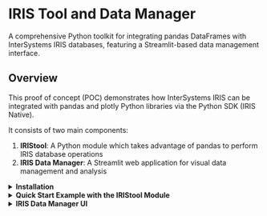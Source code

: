 # IRIS Tool and Data Manager

A comprehensive Python toolkit for integrating pandas DataFrames with InterSystems IRIS databases, featuring a Streamlit-based data management interface.

## Overview

This proof of concept (POC) demonstrates how InterSystems IRIS can be integrated with pandas and plotly Python libraries via the Python SDK (IRIS Native).

It consists of two main components:

1. **IRIStool**: A Python module which takes advantage of pandas to perform IRIS database operations
2. **IRIS Data Manager**: A Streamlit web application for visual data management and analysis

<details>
<summary><b>Installation</b></summary>

## Installation

### Prerequisites

- Python 3.8+
- Docker and Docker Compose
- Git

### Setup Steps

1. **Clone the repository**

```bash
git clone https://github.com/pietrodileo/iris_tool_and_data_manager.git
cd iris_tool_and_data_manager
```

2. **Create and activate virtual environment**

I like to us `uv` package manager, but you can use whatever:

```bash
uv venv
.\.venv\Scripts\activate
```

3. **Install dependencies**

```bash
uv pip install -r requirements.txt
```

4. **Set up environment variables**
Edit `.env` file with your configuration:

```bash
IRIS_HOST=your_iris_host
IRIS_PORT=your_iris_port  
IRIS_NAMESPACE=your_namespace
IRIS_USER=your_username
IRIS_PASSWORD=your_password
OLLAMA_API_URL=your_ollama_api_url
```

Feel free to use the default configuration:

```bash
IRIS_HOST=127.0.0.1
IRIS_PORT=9091
IRIS_NAMESPACE=USER
IRIS_USER=_SYSTEM
IRIS_PASSWORD=SYS
OLLAMA_API_URL=http://localhost:11424/api/chat
```

5. **Start InterSystems IRIS with Docker**

Open Docker Desktop and run the following instruction:

```bash
docker-compose up -d --build
```

This will pull two images:

* ollama/ollama:latest
* intersystems/iris-community:latest-cd

Ollama image will install three models by default:

* gemma2:2b
* gemma3:4b
* gemma3:1b 

You can choose which models to pull by the `ollama_entrypoint.sh` file.

6. **Run the application or quickstart.py**

  * `quickstart.py` provides an example of how **IRISTool** module can be used to create tables and views from pandas dataframe. Run it by the instruction:

  ```bash
  uv run quickstart.py
  ```
  The Management Portal of the containerized instace can be accessed at `http://localhost:9092/csp/sys/UtilHome.csp`

  * **IRIS Data Manager UI** provides a complete interface to import, visualize and manage data and can be run via the instruction:

  ```bash
  uv run streamlit run app.py
  ```

The application will open in your browser at `http://localhost:8501`

</details>

<details>
<summary><b>Quick Start Example with the IRIStool Module</b></summary>

### Quick Start Example with the IRIStool Module

The `IRIStool` class provides a pandas-friendly interface to InterSystems IRIS databases with support for:

- DataFrame to table conversion with automatic type inference
- CRUD operations (Create, Read, Update, Delete)
- Index management (standard, HNSW vector indexes)
- View creation and management
- Schema exploration

This quickstart example demonstrates how to use the IRIStool Python utility to interact with an InterSystems IRIS database using a familiar and Pythonic interface.
It shows how to:

* Establish a connection using environment variables
* Create tables and insert data
* Execute SQL queries and retrieve data as Pandas DataFrames
* Automatically infer IRIS data types from a DataFrame
* Convert a DataFrame to an IRIS table
* Update, query, and create SQL views dynamically

### Key Features

**Automatic Type Inference**: The module intelligently maps pandas dtypes to IRIS SQL types, making table creation seamless and reducing manual schema work:

- Integer types → INT/BIGINT
- Float types → DOUBLE
- Datetime → DATE/TIME/DATETIME
- Strings → VARCHAR/CLOB (based on length)
- Boolean → BIT

**Creating Tables**:
Easily create or update IRIS tables using Python dictionaries that define column names, data types, and constraints:

```python
iris.create_table(
    "Employee",
    columns={
        "ID": "INT",
        "Name": "VARCHAR(100)",
        "Age": "INT",
        "Department": "VARCHAR(50)"
    },
    constraints=["PRIMARY KEY (ID)"],
    check_exists=True
)
```

**Convert To and From DataFrames**:

Seamlessly move data between IRIS and pandas

```python
# Convert a pandas DataFrame into an IRIS table
iris.df_to_table(
    df=musicians,
    table_name="Musicians",
    table_schema="Jazz",
    primary_key="ID",
    drop_if_exists=True
)

# Fetch SQL query results directly into a pandas DataFrame
df = iris.fetch("SELECT * FROM Jazz.Musicians WHERE Genre = ?", ["Hard Bop"])
print(df.head())
```

Type mapping, primary keys, and indices can all be automatically inferred from the DataFrame.

**Creating Indices (with Vector Search Support)**: 

Define and manage multiple types of indices, including traditional B-Tree and HNSW (Hierarchical Navigable Small World) for vector similarity search:

```python
# Standard index
iris.create_index(
    table_name="Musicians",
    column_name="Genre",
    index_type="index"
)

# Vector search index
iris.create_hnsw_index(
    table_name="Documents",
    column_name="Embedding",
    index_name="doc_vector_idx",
    distance="Cosine",
    M=16,
    ef_construct=200
)
```

**Context Manager Support**: Automatic connection cleanup:

All operations can be run safely inside a Python with block — ensuring automatic connection cleanup:

```python
with IRIStool(host, port, namespace, username, password) as iris:
    iris.create_table(...)
    iris.insert_many(...)
# Connection automatically closed on exit
```

### Run the example

```bash
uv run quickstart.py
```

Expected output is:

``` bash
IRIS connection [_SYSTEM@127.0.0.1:9091/USER]
Employee table found! Dropping table...
table SQLUser.Employee dropped successfully.
Table SQLUser.Employee created successfully.
Inserting data...
3 row(s) added into SQLUser.Employee.
Retrieving data of employees with age greater than 28...
   ID   Name  Age Department
0   1  Alice   29         IT
1   2    Bob   34         HR
Describing dataframe:
             ID        Age
count  2.000000   2.000000
mean   1.500000  31.500000
std    0.707107   3.535534
min    1.000000  29.000000
25%    1.250000  30.250000
50%    1.500000  31.500000
75%    1.750000  32.750000
max    2.000000  34.000000
Retrieving table information...
Columns:
[{'TABLE_SCHEMA': 'SQLUser', 'TABLE_NAME': 'Employee', 'COLUMN_NAME': 'ID', 'DATA_TYPE': 'integer', 'CHARACTER_MAXIMUM_LENGTH': None, 'IS_NULLABLE': 'NO', 'AUTO_INCREMENT': 'NO', 'UNIQUE_COLUMN': 'YES', 'PRIMARY_KEY': 'YES', 'odbctype': 4}, {'TABLE_SCHEMA': 'SQLUser', 'TABLE_NAME': 'Employee', 'COLUMN_NAME': 'Name', 'DATA_TYPE': 'varchar', 'CHARACTER_MAXIMUM_LENGTH': 100, 'IS_NULLABLE': 'YES', 'AUTO_INCREMENT': 'NO', 'UNIQUE_COLUMN': 'NO', 'PRIMARY_KEY': 'NO', 'odbctype': 12}, {'TABLE_SCHEMA': 'SQLUser', 'TABLE_NAME': 'Employee', 'COLUMN_NAME': 'Age', 'DATA_TYPE': 'integer', 'CHARACTER_MAXIMUM_LENGTH': None, 'IS_NULLABLE': 'YES', 'AUTO_INCREMENT': 'NO', 'UNIQUE_COLUMN': 'NO', 'PRIMARY_KEY': 'NO', 'odbctype': 4}, {'TABLE_SCHEMA': 'SQLUser', 'TABLE_NAME': 'Employee', 'COLUMN_NAME': 'Department', 'DATA_TYPE': 'varchar', 'CHARACTER_MAXIMUM_LENGTH': 50, 'IS_NULLABLE': 'YES', 'AUTO_INCREMENT': 'NO', 'UNIQUE_COLUMN': 'NO', 'PRIMARY_KEY': 'NO', 'odbctype': 12}]
Indices:
[{'INDEX_NAME': 'EMPLOYEEPKey1', 'COLUMN_NAME': 'ID', 'PRIMARY_KEY': 1, 'NON_UNIQUE': 0}]
Musicians dataframe:
   ID First Name   Last Name        DOB                           City       Instrument      Genre  Age
0   1        Pat     Metheny 1954-08-12    Lee's Summit, Missouri, USA           Guitar  Jazz Rock   71
1   2        Bob    Reynolds 1963-12-03    Morristown, New Jersey, USA        Saxophone  Jazz Funk   61
2   3    Charlie       Haden 1937-08-06          Shenandoah, Iowa, USA      Double Bass       Jazz   76
3   4    Charlie      Parker 1920-08-29       Kansas City, Kansas, USA   Alto Saxophone      Bebop   34
4   5       John    Coltrane 1926-09-23    Hamlet, North Carolina, USA  Tenor Saxophone   Hard Bop   40
5   6       Eric     Johnson 1974-08-17             Austin, Texas, USA           Guitar       Rock   51
6   7        Wes  Montgomery 1923-03-06     Indianapolis, Indiana, USA           Guitar   Hard Bop   45
7   8       Paul    Chambers 1935-04-22  Pittsburgh, Pennsylvania, USA      Double Bass   Hard Bop   33
8   9       Bill       Evans 1929-08-16    Plainfield, New Jersey, USA            Piano       Jazz   51
Inferring types...
{'ID': 'INT', 'First_Name': 'VARCHAR(255)', 'Last_Name': 'VARCHAR(255)', 'DOB': 'DATE', 'City': 'VARCHAR(255)', 'Instrument': 'VARCHAR(255)', 'Genre': 'VARCHAR(255)', 'Age': 'INT'}
Converting DataFrame to IRIS table...
Table Jazz.Musicians already exists.
table Jazz.Musicians dropped successfully.
Table Jazz.Musicians created successfully.
Index Musicians_Last_Name_index created successfully on Jazz.Musicians(Last_Name).
Index Musicians_Genre_index created successfully on Jazz.Musicians(Genre).
Index Musicians_Instrument_index created successfully on Jazz.Musicians(Instrument).
Inserted 9 rows into Musicians
Bop artists:
  First_Name   Last_Name       Instrument     Genre
0    Charlie      Parker   Alto Saxophone     Bebop
1       John    Coltrane  Tenor Saxophone  Hard Bop
2        Wes  Montgomery           Guitar  Hard Bop
3       Paul    Chambers      Double Bass  Hard Bop
Inserting new musicians...
2 row(s) added into Jazz.Musicians.
Updating a record...
Updated 1 row(s) in Jazz.Musicians.
View Jazz.AvgAgeByGenre created.
2 row(s) added into Jazz.Musicians.
Updating a record...
Updated 1 row(s) in Jazz.Musicians.
2 row(s) added into Jazz.Musicians.
Updating a record...
Updated 1 row(s) in Jazz.Musicians.
Updating a record...
Updated 1 row(s) in Jazz.Musicians.
Updated 1 row(s) in Jazz.Musicians.
View Jazz.AvgAgeByGenre created.
                             Genre                AvgAge
View Jazz.AvgAgeByGenre created.
                             Genre                AvgAge
0                            BEBOP                    34
0                            BEBOP                    34
1                 BEBOP / HARD BOP                    58
1                 BEBOP / HARD BOP                    58
2  COOL JAZZ / MODAL JAZZ / FUSION                    65
3                         HARD BOP  39.33333333333333333
4                             JAZZ  63.50000000000000000
5                        JAZZ FUNK                    61
6         JAZZ FUSION / WORLD JAZZ                    71
7                             ROCK                    51
```

Created tables and view are available in the Management Portal SQL as well:
![table1](pic/iristool_1.png "table1")
![table2](pic/iristool_2.png "table2")
![table3](pic/iristool_3.png "table3")
![table4](pic/iristool_4.png "table4")

</details>

<details>
<summary><b>IRIS Data Manager UI</b></summary>

## IRIS Data Manager UI

The Streamlit-based interface provides a visual way to interact with your IRIS database without writing code.

Run the UI with the instruction:

```python
uv run streamlit run .\app.py
```

### Usage Workflow

1. **Connect**: Configure and test database connection in sidebar
2. **Upload**: Import data files or create tables manually
3. **Explore**: Browse existing tables and examine structure
4. **Analyze**: Apply filters, create visualizations, run aggregations
5. **Query**: Use natural language or SQL to extract insights

### Features

#### 1. Connection Management (Sidebar)

- Configure connection parameters (host, port, namespace, credentials)
- Test connection with real-time feedback
- Default values loaded from `.env` file
  
[iris_data_manager_connect.webm](https://github.com/user-attachments/assets/74a75134-64c8-4ed1-b53f-72f14fbd2e6f)

#### 2. Upload Data Tab

Upload and import data from various formats:

- **Supported formats**: CSV, Excel (XLSX/XLS), JSON
- **Pre-import preview**: View data before saving
- **View data before importing them**
- **Schema configuration**:
  - Specify table name and schema
  - Define primary key
  - Create indexes (standard, unique, HNSW for vectors)

You can try the app using the examples provided in the `./examples` folder.

[iris_data_manager_import_data.webm](https://github.com/user-attachments/assets/34414378-2812-4585-aa4f-f1df8d86d332)

#### 3. Explore & Analyze Tab

Comprehensive data exploration and analysis:

**a) Table Selection and Data Viewing**

- Browse available schemas
- Select tables from dropdown
- Download table as XLSX, CSV or JSON

[iris_data_manager_visualize.webm](https://github.com/user-attachments/assets/098c7ee4-42d0-47d9-ad67-fe0fe92861a1)

**b) Data Profile**

- Show table information and download statistics
- Show statistics and distribution for numerical and categorical columns

[iris_data_manager_data_profile.webm](https://github.com/user-attachments/assets/3544859e-524f-448f-bda1-a7ef5013736f)

**c) Filtering & Visualization**

- Apply numerical or categorical filters on multiple columns (text, numeric, date)
- Create visualizations:
  - Bar charts for categorical data
  - Line charts for time series
  - Scatter plots for correlations
  - Histograms for distributions
  - Box plots for detecting outliers
  - Pie charts for proportions
  - Heatmaps for correlations or matrices
 
[iris_data_manager_filter_and_visualization.webm](https://github.com/user-attachments/assets/9ba6ee26-7f4d-44bd-8791-080d879c8757)

**d) Aggregations**

- Group by single or multiple columns
- Apply aggregate functions (COUNT, SUM, AVG, MIN, MAX)
- Visualize and download aggregated results and plot
  
[iris_data_manager_aggregate.webm](https://github.com/user-attachments/assets/0d623ea0-9045-436c-ae8e-cc2ff977b774)

**e) Text-to-SQL**

- Natural language query interface
- AI-powered SQL generation
- Execute generated queries
- View and download results

[iris_data_manager_text_to_sql.webm](https://github.com/user-attachments/assets/a75e9dd7-4b99-4728-ae04-00011d462b91)

</details>
